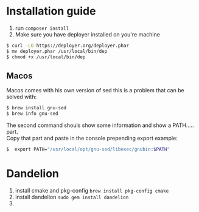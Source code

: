 # Installation guide

1. run `composer install`
2. Make sure you have deployer installed on you're machine
```bash
$ curl -LO https://deployer.org/deployer.phar
$ mv deployer.phar /usr/local/bin/dep
$ chmod +x /usr/local/bin/dep
```

## Macos

Macos comes with his own version of sed this is a problem that can be solved with:
```bash
$ brew install gnu-sed 
$ brew info gnu-sed
```

The second command shouls show some information and show a PATH..... part.\
Copy that part and paste in the console prepending export example:
```bash
$  export PATH="/usr/local/opt/gnu-sed/libexec/gnubin:$PATH"
```







# Dandelion

1. install cmake and pkg-config ``brew install pkg-config cmake``
2. install dandelion ``sudo gem install dandelion``
3. 